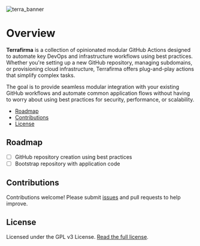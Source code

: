 ![terra_banner](https://github.com/user-attachments/assets/72f578d4-a16c-4da5-a2b5-1a82a2fb7108)

# Overview

**Terrafirma** is a collection of opinionated modular GitHub Actions designed to automate key DevOps and infrastructure workflows using best practices. Whether you're setting up a new GitHub repository, managing subdomains, or provisioning cloud infrastructure, Terrafirma offers plug-and-play actions that simplify complex tasks.

The goal is to provide seamless modular integration with your existing GitHub workflows and automate common application flows without having to worry about using best practices for security, performance, or scalability.

- [Roadmap](#roadmap)
- [Contributions](#contributions)
- [License](#license)

## Roadmap
- [ ] GitHub repository creation using best practices
- [ ] Bootstrap repository with application code

## Contributions

Contributions welcome! Please submit [issues](https://github.com/adelinosousa/terrafirma/issues/new) and pull requests to help improve.

## License

Licensed under the GPL v3 License. [Read the full license](https://github.com/adelinosousa/terrafirma/blob/main/LICENSE).
